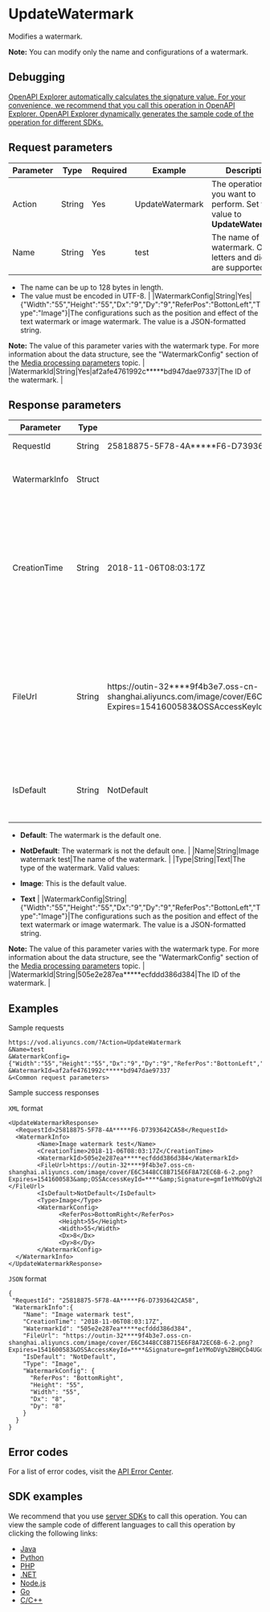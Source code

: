 # UpdateWatermark

Modifies a watermark.

**Note:** You can modify only the name and configurations of a watermark.

## Debugging

[OpenAPI Explorer automatically calculates the signature value. For your convenience, we recommend that you call this operation in OpenAPI Explorer. OpenAPI Explorer dynamically generates the sample code of the operation for different SDKs.](https://api.aliyun.com/#product=vod&api=UpdateWatermark&type=RPC&version=2017-03-21)

## Request parameters

|Parameter|Type|Required|Example|Description|
|---------|----|--------|-------|-----------|
|Action|String|Yes|UpdateWatermark|The operation that you want to perform. Set the value to **UpdateWatermark**. |
|Name|String|Yes|test|The name of the watermark. Only letters and digits are supported.

 -   The name can be up to 128 bytes in length.
-   The value must be encoded in UTF-8. |
|WatermarkConfig|String|Yes|\{"Width":"55","Height":"55","Dx":"9","Dy":"9","ReferPos":"BottonLeft","Type":"Image"\}|The configurations such as the position and effect of the text watermark or image watermark. The value is a JSON-formatted string.

 **Note:** The value of this parameter varies with the watermark type. For more information about the data structure, see the "WatermarkConfig" section of the [Media processing parameters](~~98618~~) topic. |
|WatermarkId|String|Yes|af2afe4761992c\*\*\*\*\*bd947dae97337|The ID of the watermark. |

## Response parameters

|Parameter|Type|Example|Description|
|---------|----|-------|-----------|
|RequestId|String|25818875-5F78-4A\*\*\*\*\*F6-D7393642CA58|The ID of the request. |
|WatermarkInfo|Struct| |The information about the watermark. |
|CreationTime|String|2018-11-06T08:03:17Z|The time when the watermark was added. The time follows the ISO 8601 standard in the *yyyy-MM-dd*T*HH:mm:ss*Z format. The time is displayed in UTC. |
|FileUrl|String|https://outin-32\*\*\*\*9f4b3e7.oss-cn-shanghai.aliyuncs.com/image/cover/E6C3448CC8B715E6F8A72EC6B-6-2.png?Expires=1541600583&OSSAccessKeyId=\*\*\*\*&Signature=gmf1eYMoDVg%2BHQCb4UGozBW\*\*\*\*|The Object Storage Service \(OSS\) URL or Content Delivery Network \(CDN\) URL of the watermark file. A text watermark does not have a file URL. |
|IsDefault|String|NotDefault|Indicates whether the watermark is the default one. Valid values:

 -   **Default**: The watermark is the default one.
-   **NotDefault**: The watermark is not the default one. |
|Name|String|Image watermark test|The name of the watermark. |
|Type|String|Text|The type of the watermark. Valid values:

 -   **Image**: This is the default value.
-   **Text** |
|WatermarkConfig|String|\{"Width":"55","Height":"55","Dx":"9","Dy":"9","ReferPos":"BottonLeft","Type":"Image"\}|The configurations such as the position and effect of the text watermark or image watermark. The value is a JSON-formatted string.

 **Note:** The value of this parameter varies with the watermark type. For more information about the data structure, see the "WatermarkConfig" section of the [Media processing parameters](~~98618~~) topic. |
|WatermarkId|String|505e2e287ea\*\*\*\*\*ecfddd386d384|The ID of the watermark. |

## Examples

Sample requests

```
https://vod.aliyuncs.com/?Action=UpdateWatermark
&Name=test
&WatermarkConfig={"Width":"55","Height":"55","Dx":"9","Dy":"9","ReferPos":"BottonLeft","Type":"Image"}
&WatermarkId=af2afe4761992c*****bd947dae97337
&<Common request parameters>
```

Sample success responses

`XML` format

```
<UpdateWatermarkResponse>
  <RequestId>25818875-5F78-4A*****F6-D7393642CA58</RequestId>
  <WatermarkInfo>
        <Name>Image watermark test</Name>
        <CreationTime>2018-11-06T08:03:17Z</CreationTime>
        <WatermarkId>505e2e287ea*****ecfddd386d384</WatermarkId>
        <FileUrl>https://outin-32****9f4b3e7.oss-cn-shanghai.aliyuncs.com/image/cover/E6C3448CC8B715E6F8A72EC6B-6-2.png?Expires=1541600583&amp;OSSAccessKeyId=****&amp;Signature=gmf1eYMoDVg%2BHQCb4UGozBW****</FileUrl>
        <IsDefault>NotDefault</IsDefault>
        <Type>Image</Type>
        <WatermarkConfig>
              <ReferPos>BottomRight</ReferPos>
              <Height>55</Height>
              <Width>55</Width>
              <Dx>8</Dx>
              <Dy>8</Dy>
        </WatermarkConfig>
  </WatermarkInfo>
</UpdateWatermarkResponse>
```

`JSON` format

```
{
 "RequestId": "25818875-5F78-4A*****F6-D7393642CA58",
 "WatermarkInfo":{
    "Name": "Image watermark test",
    "CreationTime": "2018-11-06T08:03:17Z",
    "WatermarkId": "505e2e287ea*****ecfddd386d384",
    "FileUrl": "https://outin-32****9f4b3e7.oss-cn-shanghai.aliyuncs.com/image/cover/E6C3448CC8B715E6F8A72EC6B-6-2.png?Expires=1541600583&OSSAccessKeyId=****&Signature=gmf1eYMoDVg%2BHQCb4UGozBW****",
    "IsDefault": "NotDefault",
    "Type": "Image",
    "WatermarkConfig": {
      "ReferPos": "BottomRight",
      "Height": "55",
      "Width": "55",
      "Dx": "8",
      "Dy": "8"
    }
  }
}
```

## Error codes

For a list of error codes, visit the [API Error Center](https://error-center.alibabacloud.com/status/product/vod).

## SDK examples

We recommend that you use [server SDKs](~~101789~~) to call this operation. You can view the sample code of different languages to call this operation by clicking the following links:

-   [Java](~~61063~~)
-   [Python](~~61054~~)
-   [PHP](~~61069~~)
-   [.NET](~~84750~~)
-   [Node.js](~~101396~~)
-   [Go](~~101411~~)
-   [C/C++](~~101261~~)

